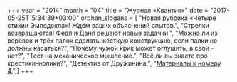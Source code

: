 +++
year = "2014"
month = "04"
title = "Журнал «Квантик»"
date = "2017-05-25T15:34:39+03:00"
orphan_slogans = [ "Новая рубрика «Четыре стихии Эмпедокла»! Ждём ваших объяснений опытов.", "Стрелки возвращаются! Федя и Даня решают новые задачки.", "Можно ли из верёвок и трёх палок сделать жёсткую конструкцию, если палки не должны касаться?", "Почему чужой крик может оглушить, а свой - нет?", "Тест на механическое мышление.", "Всё ли вы знаете про крестики-нолики?", "Детектив от Дружинина.", "[Материалы к номеру 4.](files/materials_2014_04.html)",]
+++
